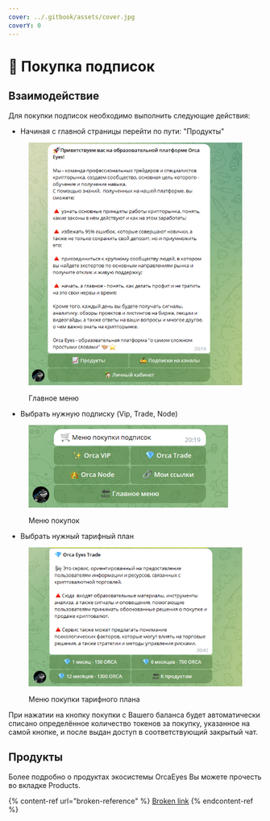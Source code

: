 ```yaml
---
cover: ../.gitbook/assets/cover.jpg
coverY: 0
---
```


# 🛒 Покупка подписок

## Взаимодействие

Для покупки подписок необходимо выполнить следующие действия:

* Начиная с главной страницы перейти по пути: "Продукты"

<figure><img src="../.gitbook/assets/main_menu.png" alt=""><figcaption><p>Главное меню</p></figcaption></figure>

* Выбрать нужную подписку (Vip, Trade, Node)

<figure><img src="../.gitbook/assets/products_switch" alt=""><figcaption><p>Меню покупок</p></figcaption></figure>

* Выбрать нужный тарифный план

<figure><img src="../.gitbook/assets/Screenshot_4.png" alt=""><figcaption><p>Меню покупки тарифного плана</p></figcaption></figure>

При нажатии на кнопку покупки с Вашего баланса будет автоматически списано определённое количество токенов за покупку, указанное на самой кнопке, и после выдан доступ в соответствующий закрытый чат.

## Продукты

Более подробно о продуктах экосистемы OrcaEyes Вы можете прочесть во вкладке Products.

{% content-ref url="broken-reference" %}
[Broken link](broken-reference)
{% endcontent-ref %}
